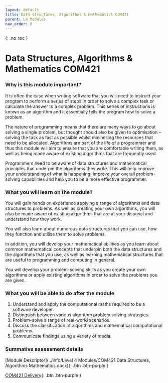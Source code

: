 ```yaml
---
layout: default
title: Data Structures, Algorithms & Mathematics COM421
parent: L4 Modules
nav_order: 8
---
```


{: .no_toc }


# Data Structures, Algorithms & Mathematics COM421

### Why is this module important?

It is often the case when writing software that you will need to instruct your program to perform a series of steps in order to solve a complex task or calculate the answer to a complex problem. This series of instructions is known as an algorithm and it essentially tells the program how to solve a problem.

The nature of programming means that there are many ways to go about solving a single problem, but thought should also be given to optimisation – solving the task as fast as possible whilst minimising the resources that need to be allocated.
Algorithms are part of the life of a programmer and thus this module will aim to ensure that you are comfortable writing them, as well as being made aware of existing algorithms that are frequently used.

Programmers need to be aware of data structures and mathematical principles that underpin the algorithms they write. This will help improve your understanding of what is happening, improve your overall problem-solving capabilities and help you to be a more effective programmer.

### What you will learn on the module? 

You will gain hands on experience applying a range of algorithms and data structures to problems. As well as creating your own algorithms, you will also be made aware of existing algorithms that are at your disposal and understand how they work.

You will also learn about numerous data structures that you can use, how they function and utilise them to solve problems.

In addition, you will develop your mathematical abilities as you learn about common mathematical concepts that underpin both the data structures and the algorithms that you use, as well as learning mathematical structures that are useful to programming and computing in general.

You will develop your problem-solving skills as you create your own algorithms or apply existing algorithms in order to solve the problems you are given.

### What you will be able to do after the module

1.	Understand and apply the computational maths required to be a software developer.
2.	Distinguish between various algorithm problem solving strategies.
3.	Problem-solve a range of real-world scenarios. 
4.	Discuss the classification of algorithms and mathematical computational problems.
5.	Communicate findings using a variety of media.

### Summative assessment details

[Module Descriptor](../info/Level 4 Modules/COM421 Data Structures, Algorithms  Mathematics.docx){: .btn .btn-purple }

[COM421 Delivery](https://nwcourses.github.io/COM421/){: .btn .btn-purple }